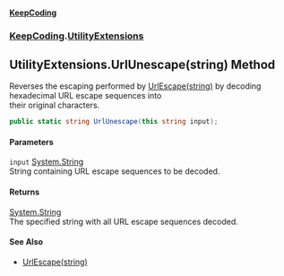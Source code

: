 #### [KeepCoding](index.md 'index')
### [KeepCoding](KeepCoding.md 'KeepCoding').[UtilityExtensions](UtilityExtensions.md 'KeepCoding.UtilityExtensions')
## UtilityExtensions.UrlUnescape(string) Method
Reverses the escaping performed by [UrlEscape(string)](UtilityExtensions_UrlEscape_hIQAcj2rM54V1nfVm4TDjw.md 'KeepCoding.UtilityExtensions.UrlEscape(string)') by decoding hexadecimal URL escape sequences into  
their original characters.
```csharp
public static string UrlUnescape(this string input);
```
#### Parameters
<a name='KeepCoding_UtilityExtensions_UrlUnescape(string)_input'></a>
`input` [System.String](https://docs.microsoft.com/en-us/dotnet/api/System.String 'System.String')  
String containing URL escape sequences to be decoded.
  
#### Returns
[System.String](https://docs.microsoft.com/en-us/dotnet/api/System.String 'System.String')  
The specified string with all URL escape sequences decoded.
#### See Also
- [UrlEscape(string)](UtilityExtensions_UrlEscape_hIQAcj2rM54V1nfVm4TDjw.md 'KeepCoding.UtilityExtensions.UrlEscape(string)')
